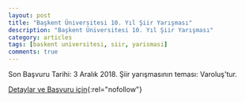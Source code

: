```yaml
---
layout: post
title: "Başkent Üniversitesi 10. Yıl Şiir Yarışması"
description: "Başkent Üniversitesi 10. Yıl Şiir Yarışması"
category: articles
tags: [baskent universitesi, siir, yarismasi]
comments: true
---
```


Son Başvuru Tarihi: 3 Aralık 2018. 
Şiir yarışmasının teması: Varoluş'tur.

[Detaylar ve Başvuru için](https://twitter.com/pskbaskent/status/1059179560661594112){:rel="nofollow"}